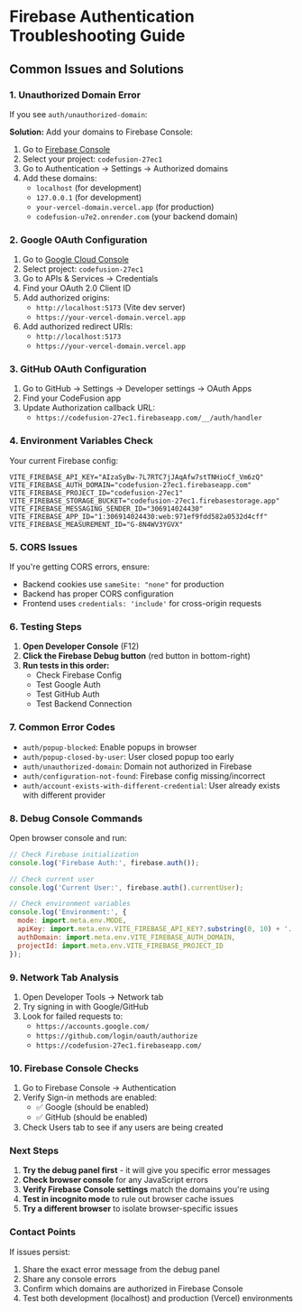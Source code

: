 # Firebase Authentication Troubleshooting Guide

## Common Issues and Solutions

### 1. **Unauthorized Domain Error**
If you see `auth/unauthorized-domain`:

**Solution:** Add your domains to Firebase Console:
1. Go to [Firebase Console](https://console.firebase.google.com/)
2. Select your project: `codefusion-27ec1`
3. Go to Authentication → Settings → Authorized domains
4. Add these domains:
   - `localhost` (for development)
   - `127.0.0.1` (for development)
   - `your-vercel-domain.vercel.app` (for production)
   - `codefusion-u7e2.onrender.com` (your backend domain)

### 2. **Google OAuth Configuration**
1. Go to [Google Cloud Console](https://console.cloud.google.com/)
2. Select project: `codefusion-27ec1`
3. Go to APIs & Services → Credentials
4. Find your OAuth 2.0 Client ID
5. Add authorized origins:
   - `http://localhost:5173` (Vite dev server)
   - `https://your-vercel-domain.vercel.app`
6. Add authorized redirect URIs:
   - `http://localhost:5173`
   - `https://your-vercel-domain.vercel.app`

### 3. **GitHub OAuth Configuration**
1. Go to GitHub → Settings → Developer settings → OAuth Apps
2. Find your CodeFusion app
3. Update Authorization callback URL:
   - `https://codefusion-27ec1.firebaseapp.com/__/auth/handler`

### 4. **Environment Variables Check**
Your current Firebase config:
```
VITE_FIREBASE_API_KEY="AIzaSyBw-7L7RTC7jJAqAfw7stTNHioCf_Vm6zQ"
VITE_FIREBASE_AUTH_DOMAIN="codefusion-27ec1.firebaseapp.com"
VITE_FIREBASE_PROJECT_ID="codefusion-27ec1"
VITE_FIREBASE_STORAGE_BUCKET="codefusion-27ec1.firebasestorage.app"
VITE_FIREBASE_MESSAGING_SENDER_ID="306914024430"
VITE_FIREBASE_APP_ID="1:306914024430:web:971ef9fdd582a0532d4cff"
VITE_FIREBASE_MEASUREMENT_ID="G-8N4WV3YGVX"
```

### 5. **CORS Issues**
If you're getting CORS errors, ensure:
- Backend cookies use `sameSite: "none"` for production
- Backend has proper CORS configuration
- Frontend uses `credentials: 'include'` for cross-origin requests

### 6. **Testing Steps**
1. **Open Developer Console** (F12)
2. **Click the Firebase Debug button** (red button in bottom-right)
3. **Run tests in this order:**
   - Check Firebase Config
   - Test Google Auth
   - Test GitHub Auth
   - Test Backend Connection

### 7. **Common Error Codes**
- `auth/popup-blocked`: Enable popups in browser
- `auth/popup-closed-by-user`: User closed popup too early
- `auth/unauthorized-domain`: Domain not authorized in Firebase
- `auth/configuration-not-found`: Firebase config missing/incorrect
- `auth/account-exists-with-different-credential`: User already exists with different provider

### 8. **Debug Console Commands**
Open browser console and run:
```javascript
// Check Firebase initialization
console.log('Firebase Auth:', firebase.auth());

// Check current user
console.log('Current User:', firebase.auth().currentUser);

// Check environment variables
console.log('Environment:', {
  mode: import.meta.env.MODE,
  apiKey: import.meta.env.VITE_FIREBASE_API_KEY?.substring(0, 10) + '...',
  authDomain: import.meta.env.VITE_FIREBASE_AUTH_DOMAIN,
  projectId: import.meta.env.VITE_FIREBASE_PROJECT_ID
});
```

### 9. **Network Tab Analysis**
1. Open Developer Tools → Network tab
2. Try signing in with Google/GitHub
3. Look for failed requests to:
   - `https://accounts.google.com/`
   - `https://github.com/login/oauth/authorize`
   - `https://codefusion-27ec1.firebaseapp.com/`

### 10. **Firebase Console Checks**
1. Go to Firebase Console → Authentication
2. Verify Sign-in methods are enabled:
   - ✅ Google (should be enabled)
   - ✅ GitHub (should be enabled)
3. Check Users tab to see if any users are being created

### Next Steps
1. **Try the debug panel first** - it will give you specific error messages
2. **Check browser console** for any JavaScript errors
3. **Verify Firebase Console settings** match the domains you're using
4. **Test in incognito mode** to rule out browser cache issues
5. **Try a different browser** to isolate browser-specific issues

### Contact Points
If issues persist:
1. Share the exact error message from the debug panel
2. Share any console errors
3. Confirm which domains are authorized in Firebase Console
4. Test both development (localhost) and production (Vercel) environments 